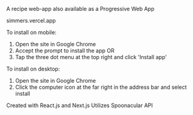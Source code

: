 A recipe web-app also available as a Progressive Web App

simmers.vercel.app

To install on mobile: 
  1. Open the site in Google Chrome
  2. Accept the prompt to install the app OR
  3. Tap the three dot menu at the top right and click 'Install app'

To install on desktop:
  1. Open the site in Google Chrome
  2. Click the computer icon at the far right in the address bar and select install





Created with React.js and Next.js
Utilizes Spoonacular API
